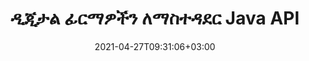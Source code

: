 ---
############################# Static ############################
layout: "product"
date: 2021-04-27T09:31:06+03:00
draft: false

product: "Signature"
product_tag: "signature"
platform: "Java"
platform_tag: "java"

############################# Head ############################
head_title: "ጃቫ ዲጂታል ፊርማ ኤፒአይ፣ eSigntureን ወደ ፒዲኤፍ የ Word Excel ምስል ያክሉ"
head_description: "የጃቫ ዲጂታል ፊርማ ኤፒአይ። ፒዲኤፍ፣ ማይክሮሶፍት ዎርድ፣ ኤክሴል የተመን ሉሆችን፣ የፓወር ፖይንት አቀራረቦችን እና የምስል ሰነድ ቅርጸቶችን በዲጂታል ለመፈረም የኤሌክትሮኒክ ፊርማ ቤተ-መጽሐፍት።"

############################# Header ############################
title: "ዲጂታል ፊርማዎችን ለማስተዳደር Java API"
description: "ምስሎችን እና የዲጂታል ሰነድ ፋይል ቅርጸቶችን ለመፈረም በጃቫ መተግበሪያዎች ውስጥ የምስል ኢፊርማን ፣ QR-code ፣ ባርኮድ ፣ ዲበ ውሂብ ፣ ጽሑፍ እና የቴምብር ዓይነቶችን ያቀናብሩ።"
button:
    enable: true

############################# SubMenu ############################
submenu:
    enable: true
    
    left:
        img_alt: "GroupDocs.Signature for Java"
        image: "https://www.groupdocs.cloud/templates/groupdocs/images/product-logos/groupdocs-signature-java.png"
        product: "GroupDocs.Signature"
        platform: "Java"

    middle:
        button:
            # button loop
            - link: "#overview"
              text: "አጠቃላይ እይታ"

            # button loop
            - link: "#features"
              text: "ዋና መለያ ጸባያት"

            # button loop
            - link: "#support"
              text: "ድጋፍ"

            # button loop
            - link: "https://products.groupdocs.app/signature"
              text: "የቀጥታ ማሳያ"

            # button loop
            - link: "https://purchase.groupdocs.com/pricing/signature/java"
              text: "የዋጋ አሰጣጥ"

    right:
        link_download: "https://downloads.groupdocs.com/signature"
        link_learn: "https://docs.groupdocs.com/signature/java/"
        link_buy: "https://purchase.groupdocs.com"

############################# Overview ############################
overview:
    enable: true
    content: |
      የቡድን ሰነዶች.ፊርማ ለጃቫ ኤፒአይ ምንም አይነት ውጫዊ ሶፍትዌር ሳይጭኑ የሚደገፉ ቅርጸቶችን ዲጂታል ሰነዶችን ለመፈረም በኤሌክትሮኒክ ፊርማዎች ተግባራዊነት የጃቫ መተግበሪያዎችን እንዲያዳብሩ ያግዝዎታል። እንደ ምስል፣ ባርኮድ፣ QR-code፣ Stamp፣ Text፣ Optical እና ሜታዳታ ያሉ የተለያዩ የኢሲግኒቸር አይነቶችን ማጭበርበር እና ማስተዳደርን ይደግፋል። እንደ ማይክሮሶፍት ኦፊስ ዎርድ፣ ፓወር ፖይንት አቀራረቦች፣ የኤክሴል ተመን ሉሆች፣ ምስሎች እና ፒዲኤፍ ፋይሎች ያሉ ሁሉም የኤሌክትሮኒክስ ንግድ ሰነዶችዎ የፊርማ ባህሪያትን በማበጀት በዲጂታዊ መንገድ መፈረም ይችላሉ ለምሳሌ ጥላ፣ ልኬቶች፣ አሰላለፍ እና ሌሎችም እንደ እርስዎ ፍላጎት። የዲጂታል ፊርማ ቤተ-መጽሐፍት ቀላል እና ክብደቱ ቀላል ነው፣ አንድ ነጠላ DLL ፋይል የያዘ በቀላሉ በአዲስ ወይም በነባር የጃቫ መተግበሪያ ውስጥ ሊጣመር ይችላል።  

      በGroupDocs.Signture for Java API ሁሉንም የተመዘገቡ ሰርተፊኬቶች ከስርዓት መጫን ወይም ቀላል እና የላቀ ፍለጋን በመጠቀም ያሉትን ፊርማዎች ማግኘት ይችላሉ። በይለፍ ቃል ከተጠበቁ ሰነዶች ጋር አብሮ የመስራት አማራጮች፣ የጋራ ፊርማ ባህሪያትን (የጽሁፍ መጠን፣ ግልጽነት፣ ማሽከርከር፣ ማረጋገጫ፣ የቅርጸ-ቁምፊ ባህሪያት፣ የቀለም አማራጮች፣ የገጽ ቁጥር፣ ስፋት፣ የላይኛው፣ ግራ ወዘተ) በመግለጽ እና የተለያዩ eSignture አይነቶችን መተግበር ድጋፍ አስተማማኝ ያደርገዋል። ለዲጂታል ሰነዶች ኢ-ፊርማዎች አስተዳደር መፍትሄ.  

      የቡድን ሰነዶች.ለጃቫ ፊርማ ከሁሉም የጃቫ ስሪቶች ጋር ተኳሃኝ ነው እና ታዋቂ ኦፕሬቲንግ ሲስተሞችን ይደግፋል (ዊንዶውስ ፣ ሊኑክስ ፣ ማክኦኤስ) የJava ሩጫ ጊዜን ማስኬድ የሚችሉ
    tabs:
      enable: true
      
      ## TAB ONE ##
      tab_one:
        description: |
          ያ የቡድን ሰነዶች አጠቃላይ እይታ ነው። ለጃቫ ፊርማ ባህሪያት፡-
      
        right:
          enable: true
          icon: "fab fa-html5"
          title: "የፊርማ ዓይነቶች"
          content: |
            * የጽሑፍ ፊርማ
            * የምስል ፊርማ
            * ዲጂታል ፊርማዎች
            * የQR-ኮድ ፊርማ
            * የአሞሌ ኮድ ፊርማ
            * የቴምብር ፊርማ
            * የቅጽ መስክ ፊርማ
      
      ## TAB TWO ##
      tab_two:
        description: |
          ጃቫ በኤሌክትሮኒክ መንገድ የሚፈርም ኤፒአይ ከዚህ በታች የተዘረዘሩትን የተለያዩ የሰነድ ፋይል ቅርጸቶችን ይደግፋል። [የሚደገፉ ሰነዶች ቅርጸቶች.](https://docs.groupdocs.com/signature/java/supported-document-formats/)

        left:
          enable: true
          table:
            # table loop
            - title: "Microsoft Office"
              content: |
                * **Word:** DOC, DOCX, DOCM, DOT, DOTX, DOTM, RTF, TXT
                * **Excel:** XLS, XLSX, XLSM, XLSB, XLTM, XLT, XLTM, XLTX, XLAM, SXC, SpreadsheetML
                * **PowerPoint:** PPT, PPTX, PPS, PPSX, PPSM, POT, POTM, POTX, PPTM

        right:
          enable: true
          table:
            # table loop
            - title: "Images & Other Formats"
              content: |
                * **ምስሎች**: JPG, BMP, PNG, TIFF, GIF, DCM, WEBP
                * **OpenDocument**: ODT, OTT, OTS, ODS, ODP, OTP, ODG
                * **Jpeg2000**: JP2, JPF, JPX, J2K, J2C, JPM
                * **ሜታፋይሎች**: EMF, WMF, CMX
                * **ተንቀሳቃሽ**: PDF
                * **ሊለካ የሚችል የቬክተር ግራፊክስ**: CDR, SVG
                * **Adobe Photoshop**: PSD
                * **ሌሎች**: DJVU

      ## TAB THREE ##
      tab_three:
        description: |
          የቡድን ሰነዶች. ለጃቫ ፊርማ ስርዓተ ክወናዎች ፣ ማዕቀፎች እና የጥቅል አስተዳዳሪዎች የሚከተሉትን ይደግፋል።
        
        left:
          enable: true
          table:
            # table loop
            - icon: "fab fa-windows"
              title: "ስርዓተ ክወናዎች"
              content: |
                * Microsoft Windows Desktop
                * Microsoft Windows Server
                * Linux
                * MacOS

            # table loop
            - icon: "fas fa-code"
              title: "የሚደገፉ Frameworks"
              content: |
                * Java 7 (1.7) and above

        right:
          enable: true
          table:
            # table loop
            - icon: "fas fa-cogs"
              title: "የልማት አካባቢ"
              content: |
                * NetBeans
                * IntelliJ IDEA
                * Eclipse
            # table loop
            - icon: "fas fa-tools"
              title: "አውቶማቲክ መሣሪያን ይገንቡ"
              content: |
                * Maven

############################# Features ############################
features:
    enable: true
    title: "የቡድን ሰነዶች. ለጃቫ ባህሪያት ፊርማ"

    feature:
      # feature loop
      - icon: "fas fa-copy"
        content: "ኢ-ፊርማዎችን ከሚደገፉ የሰነድ ቅርጸቶች ይፍጠሩ፣ ያንብቡ፣ ይቀይሩ፣ ይደብቁ እና ይሰርዙ"

      # feature loop
      - icon: "fas fa-eye"
        content: "የተፈረመ ሰነድ ከዥረት፣ አንጻራዊ መንገድ ወይም ፍፁም መንገድ መድረስ"

      # feature loop
      - icon: "fas fa-bolt"
        content: "የጽሁፍ ፊርማ ወደ ሰነዶች፣ የተመን ሉሆች፣ የዝግጅት አቀራረቦች፣ ምስሎች እና ፒዲኤፍ ፋይሎች ተግብር"
      
      # feature loop
      - icon: "fas fa-file-powerpoint"
        content: "የጽሑፍ ፊርማ እንደ ማብራሪያ፣ ተለጣፊ፣ ምስል ወደ ፒዲኤፍ ፋይሎች ያክሉ እንዲሁም ቅጥ እና ቀለም ያዋቅሩ"

      # feature loop
      - icon: "fas fa-code"
        content: "ፒዲኤፍ ሰነድ፣ የምስል ፋይል ይፈርሙ እና በተለያዩ የፋይል ፎርማት ውፅዓት ያግኙ"

      # feature loop
      - icon: "fas fa-cloud"
        content: "ምስሎችን በፅሁፍ ፊርማ በዲጂታል መንገድ እንደ Watermark ይፈርሙ እና ግልፅነትን ይጨምሩ፣ ወደ eSignture ያሽከርክሩ"

      # feature loop
      - icon: "fas fa-remove-format"
        content: "ሰርተፊኬቶችን ይፈልጉ እና የማይክሮሶፍት ዎርድ፣ ኤክሴል እና ፒዲኤፍ ሰነዶችን በዲጂታል ሰርተፊኬቶች ይፈርሙ"

      # feature loop
      - icon: "fas fa-comment-slash"
        content: "የቃል ማቀናበሪያ ሰነድ ቅርጸቶችን በቤተኛ የጽሑፍ የውሃ ምልክቶች ይፈርሙ"

      # feature loop
      - icon: "fas fa-location-arrow"
        content: "ቃል፣ ስላይድ፣ ሕዋስ፣ ፒዲኤፍ እና የምስል ፋይሎችን ለመፈረም QR-code፣ Barcode ይጠቀሙ"

      # feature loop
      - icon: "fas fa-border-all"
        content: "የሚደገፉ የፋይል ቅርጸቶችን ለመጠበቅ የቴምብር ፊርማዎችን ያዋቅሩ እና ይተግብሩ"

      # feature loop
      - icon: "fas fa-wrench"
        content: "የምስል ፊርማዎችን ለሰነዶች፣ የተመን ሉሆች፣ የዝግጅት አቀራረቦች፣ ምስሎች እና ፒዲኤፍ ፋይሎች ያዋቅሩ እና ይመድቡ።"

      # feature loop
      - icon: "fas fa-columns"
        content: "የፊርማ ባህሪያትን አዋቅር፣ ለምሳሌ፣ ተመልከት እና ስሜት፣ ህዳጎች፣ አሰላለፍ ወዘተ"

      # feature loop
      - icon: "fas fa-file-word"
        content: "ዲጂታል ፊርማ በይለፍ ቃል የተጠበቀ ሰነድ ላይ ተግብር"

      # feature loop
      - icon: "fas fa-envelope"
        content: "ፊርማ ተቆጣጣሪውን በመጠቀም የፒዲኤፍ ሰነዶችን የጽሑፍ ማረጋገጫ ያከናውኑ"

      # feature loop
      - icon: "fas fa-print"
        content: "የቃል፣ ሕዋስ፣ ፒዲኤፍ ሰነዶችን በ.CER እና .PFX የምስክር ወረቀት ኮንቴይነሮች ዲጂታል ማረጋገጫ"

      # feature loop
      - icon: "fas fa-file-archive"
        content: "ለፒዲኤፍ የጽሑፍ ፊርማዎች የተለያዩ የመለኪያ ክፍል ዓይነቶችን (ለምሳሌ ሚሊሜትር፣ ፒክስል ወዘተ) ይግለጹ"

      # feature loop
      - icon: "fas fa-lock"
        content: "የሰነድ መረጃን በፋይል ወይም ዩአርኤል ያግኙ - የቅጽ የመስክ ፊርማዎችን ወደ ፒዲኤፍ ሰነዶች ያክሉ"

      # feature loop
      - icon: "fas fa-file-code"
        content: "ብጁ ውሂብ ነገር፣ የተከተተ ቪካርድ፣ ኢሜይል፣ ኢፒሲ፣ ሜካርድ ወይም የክስተት ነገር ወደ QR-ኮድ ያክሉ"
      
      # feature loop
      - icon: "fas fa-fill-drip"
        content: "የተለያዩ የብሩሽ ቅጦችን ወደ ፊርማዎች ተግብር፣ ለምሳሌ፣ ግራዲየንት፣ ራዲያል፣ ድፍን እና ሸካራነት ብሩሽ"

      # feature loop
      - icon: "fas fa-file-excel"
        content: "በኤፍቲፒ ወይም Azure Cloud Storage የሚገኝ ሰነድ ይፈርሙ"

      # feature loop
      - icon: "fas fa-heading"
        content: "የጽሑፍ አሰላለፍ ለሰነዶች፣ ስላይዶች፣ ምስሎች እና ፒዲኤፍ ፋይሎች ቅርጾችን ያቀናብሩ"

      # feature loop
      - icon: "fas fa-project-diagram"
        content: "የPowerPoint ማቅረቢያ ሰነዶችን ይፈልጉ፣ ያረጋግጡ እና በዲጂታል ይፈርሙ"

      # feature loop
      - icon: "fas fa-cube"
        content: "በህዋስ ሰነዶች ውስጥ ፒክስሎችን በመጠቀም ፊርማ ያስቀምጡ እና ለቴምብር ፊርማዎች የጽሑፍ አቀማመጥ"

      # feature loop
      - icon: "fab fa-uncharted"
        content: "የአራት ማዕዘን ማህተም ፊርማ በተጠጋጋ ማዕዘኖች ተግብር"

       # feature loop
      - icon: "fab fa-uncharted"
        content: "የአሞሌ እና የQR-ኮድ ፊርማዎችን ከምስል ውሂብ ይዘት ጋር ያራዝሙ"

       # feature loop
      - icon: "fab fa-uncharted"
        content: "ከመፈረም እና የፍለጋ አማራጮች ጋር በሚሰሩበት ጊዜ የተመሰጠሩ ዲበ ውሂብ ፊርማዎችን ያክሉ"

       # feature loop
      - icon: "fab fa-uncharted"
        content: "ብጁ ነገሮችን በ Word፣ Excel እና የዝግጅት አቀራረቦች ውስጥ ወደ ዲበ ውሂብ ፊርማዎች መክተት"

    more_feature:
      # more_feature_loop
      - title: "eSignturesን በቀላሉ ያዋቅሩ እና ይተግብሩ"
        content: |
          የቡድን ሰነዶች.ፊርማ ለጃቫ ኤፒአይ ለማዋቀር እና eSigntures ወደ የሚደገፉ የሰነድ ቅርጸቶች ለመጨመር ያስችላል። የጽሑፍ ፊርማ በፒዲኤፍ ፋይል ላይ መተግበር ምን ያህል ቀላል እንደሆነ የሚያሳይ የኮድ ምሳሌ የሚከተለው ነው።

          ```java
          Signature signature = new Signature("sample.pdf");

          TextSignOptions options = new TextSignOptions("John Smith");
          // የፊርማ ቦታ አዘጋጅ
          options.setLeft(100);
          options.setTop(100);
          
          // ፊርማ አራት ማዕዘን አዘጋጅ
          options.setWidth(100);
          options.setHeight(30);

          // የጽሑፍ ቀለም እና ፊደል ያዘጋጁ
          options.setForeColor(Color.RED);
          SignatureFont signatureFont = new SignatureFont();
          signatureFont.setSize(12);
          signatureFont.setFamilyName("Comic Sans MS");
          options.setFont(signatureFont);
          options.setSignatureImplementation(TextSignatureImplementation.Sticker)

          // ሰነድ ለመመዝገብ ይፈርሙ
          signature.sign("sample_signed.pdf", options);
          ```

      # more_feature_loop
      - title: "ለ eSignture የሚደገፉ የባርኮድ ኢንኮዲንግ ዓይነቶች"
        content: |
          ለጃቫ API GroupDocs.signature በመጠቀም ባርኮድ እና የQR-code ፊርማዎችን በሚደገፉ የፋይል ቅርጸቶች ላይ ማመልከት ይችላሉ። የቡድን ሰነዶች. ለጃቫ ፊርማ ብዙ መስፈርቶችን ለማሟላት እጅግ በጣም ብዙ የሆኑ የአሞሌ ኮድ አይነቶችን ይደግፋል። የሚደገፉት የባርኮድ ኢንኮዲንግ ዓይነቶች፣ ኮድ 11፣ ኮድ 128፣ ኮድ 16ኬ/32፣ የውሂብ ባር ኮዶች፣ GS1 Codeblock፣ ISBN፣ ISMN፣ ISSN፣ ITF16፣ Pdf147፣ EAN8፣ EAN13፣ EAN14፣ UPCA፣ UPCE፣ ITF14፣ Code39 Standard፣ እና ያካትታሉ። ኮድ39 ተዘርግቷል።

          በተመሳሳይ የቡድን ሰነዶች.ፊርማ ለጃቫ ኤፒአይ እንደ QR፣ Aztec እና Data Matrix ያሉ የQR ኮድ አይነቶችን እንድትጠቀም ይፈቅድልሃል። የሚደገፉ የQR-ኮድ ኢንኮዲንግ ዓይነቶች፣ Aztec፣ DataMatrix፣ GS1 DataMatrix እና GS1 QR ያካትታሉ።

      # more_feature_loop
      - title: "ፊርማዎችን እና የምስክር ወረቀቶችን ይፈልጉ"
        content: |
          በGroupDocs.ፊርማ ለጃቫ ኤፒአይ በማንኛውም ሰነድ፣ የዝግጅት አቀራረብ፣ የተመን ሉህ፣ ምስል እና ፒዲኤፍ ፋይል የQR-ኮድ እና የባርኮድ ፊርማዎችን መፈለግ እና የፍለጋ ውጤቱን ማምጣት ይችላሉ። እንዲሁም በQR-code ፊርማ ከተፈረሙ ሰነዶች እንዲሁም የፍለጋ መደበኛ ቪካርድ እና በQR-code ከተፈረሙ ሰነዶች ውስጥ ብጁ ውሂብን መፈለግ ይችላሉ። የተመሰጠረ የQR-code ፊርማዎችን ማረጋገጥ እና በፒዲኤፍ ሰነዶች ውስጥ የዲበ ዳታ ፊርማ መፈለግም ይደገፋል። ለቃላት እና ህዋሳት ሰነዶች ዲጂታል ፊርማዎች ተጨማሪ የፍለጋ መስፈርቶችን ተግብር።  

          የፍለጋ አማራጭ ለቃላት ሰነዶች፣ ስላይዶች እና የተመን ሉሆች የዲበ ዳታ ፊርማ አለ፣ ቅጽ-መስክ ፍለጋ ደግሞ ለፒዲኤፍ ሰነዶች ይገኛል።

      # more_feature_loop
      - title: "eSignture Propertiesን ያዋቅሩ"
        content: |
          የዋና ተጠቃሚዎችን UX ለማሳደግ የቡድንዶክሶች።ለጃቫ ኤፒአይ ፊርማ በቀላሉ ሊዋቀሩ የሚችሉ ብዙ ንብረቶችን ይሰጣል። የቅርጸ-ቁምፊ እና የቀለም አማራጮችን (የዳራ ቀለም ፣ የፊት ለፊት ቀለም ፣ ደማቅ ፣ ሰያፍ ፣ ስር መስመር ፣ የቅርጸ-ቁምፊ ቤተሰብ ፣ የቅርጸ-ቁምፊ መጠን ወዘተ) ፣ የበስተጀርባ እና የድንበር አማራጮች (የጀርባ ቀለም ፣ የጀርባ ግልፅነት ፣ የድንበር ቀለም ፣ የድንበር ሰረዝ ዘይቤ ፣ የድንበር ክብደት) ማዘጋጀት ይችላሉ ። የድንበር ግልፅነት ወዘተ)፣ የፊርማ ህዳጎች (ግራ፣ በላይ፣ ስፋት፣ ቁመት፣ ንጣፍ ወዘተ) እና የምስል ፊርማ አካባቢ እና የፊርማ አሰላለፍ (አግድም አሰላለፍ፣ አቀባዊ አሰላለፍ ወዘተ)።

############################# Support ############################
support:
    enable: true

############################# Solutions ############################
solutions:
    enable: true
    title: "GroupDocs.Signture ለሌሎች ታዋቂ የልማት አካባቢዎች የሰነድ መፈረሚያ ኤፒአይዎችን ያቀርባል"

    solution:
        # solution loop
        - img_alt: "GroupDocs.Signature for .NET"
          image: "https://www.groupdocs.cloud/templates/groupdocs/images/product-logos/groupdocs-signature-net.png"
          product: "GroupDocs.Signature"
          platform: ".NET"
          link: "/signature/net/"

############################# Back to top ###############################
back_to_top:
  enable: true
---